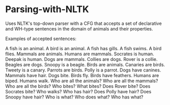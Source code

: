 # Parsing-with-NLTK
Uses NLTK's top-down parser with a CFG that accepts a set of declarative and WH-type sentences in the domain of animals and their properties.

Examples of accepted sentences:

A fish is an animal.
A bird is an animal.
A fish has gills.
A fish swims.
A bird flies.
Mammals are animals.
Humans are mammals.
Socrates is human.
Deepak is human.
Dogs are mammals.
Collies are dogs.
Rover is a collie.
Beagles are dogs.
Snoopy is a beagle.
Birds are animals.
Canaries are birds.
Tweety is a canary.
Parrots are birds.
Polly is a parrot.
Dogs have canines.
Mammals have hair.
Dogs bite.
Birds fly.
Birds have feathers.
Humans are biped.
Humans walk.
Who are all the animals?
Who are all the mammals?
Who are all the birds?
Who bites? What bites?
Does Rover bite?
Does Socrates bite?
Who walks?
Who has hair?
Does Polly have hair?
Does Snoopy have hair?
Who is what?
Who does what?
Who has what?
